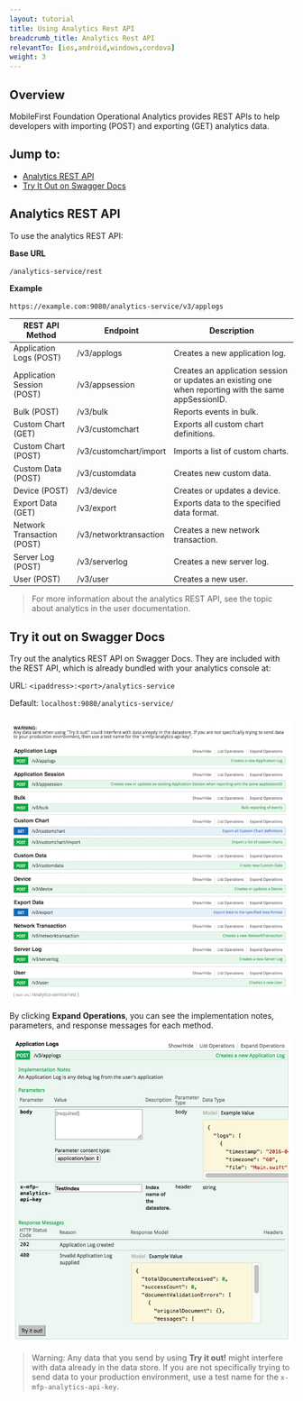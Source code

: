 ```yaml
---
layout: tutorial
title: Using Analytics Rest API
breadcrumb_title: Analytics Rest API
relevantTo: [ios,android,windows,cordova]
weight: 3
---
```

## Overview
MobileFirst Foundation Operational Analytics provides REST APIs to help developers with importing (POST) and exporting (GET) analytics data.

## Jump to:
* [Analytics REST API](#analytics-rest-api)
* [Try It Out on Swagger Docs](#try-it-out-on-swagger-docs)

## Analytics REST API
To use the analytics REST API:

**Base URL**

`/analytics-service/rest`

**Example**

`https://example.com:9080/analytics-service/v3/applogs`


REST API Method | Endpoint | Description
--- | --- | ---
Application Logs (POST) | /v3/applogs | Creates a new application log.
Application Session (POST) | /v3/appsession | Creates an application session or updates an existing one when reporting with the same appSessionID.
Bulk (POST) | /v3/bulk | Reports events in bulk.
Custom Chart (GET)| /v3/customchart | Exports all custom chart definitions.
Custom Chart (POST) | /v3/customchart/import | Imports a list of custom charts.
Custom Data (POST) | /v3/customdata | Creates new custom data.
Device (POST) | /v3/device | Creates or updates a device.
Export Data (GET) | /v3/export | Exports data to the specified data format.
Network Transaction (POST) | /v3/networktransaction |  Creates a new network transaction.
Server Log (POST) | /v3/serverlog | Creates a new server log.
User (POST) | /v3/user | Creates a new user.

> For more information about the analytics REST API, see the topic about analytics in the user documentation.

## Try it out on Swagger Docs
Try out the analytics REST API on Swagger Docs. They are included with the REST API, which is already bundled with your analytics console at:

URL: `<ipaddress>:<port>/analytics-service`

Default: `localhost:9080/analytics-service/`


![Swagger Docs](swagger-docs.png)

By clicking **Expand Operations**, you can see the implementation notes, parameters, and response messages for each method.

![Test Swagger Docs](test-swagger-docs.png)

> Warning: Any data that you send by using **Try it out!** might interfere with data already in the data store. If you are not specifically trying to send data to your production environment, use a test name for the `x-mfp-analytics-api-key`.
